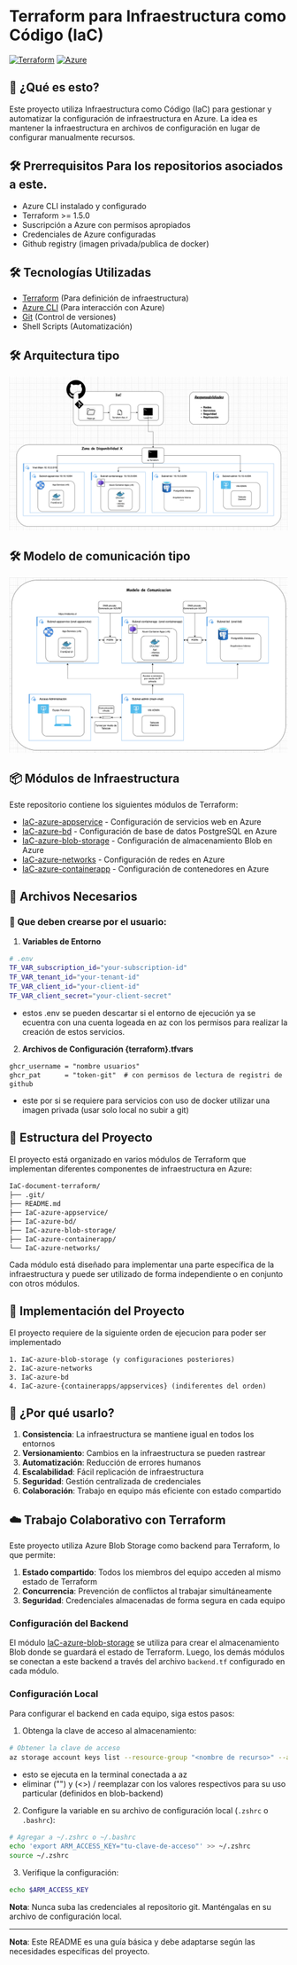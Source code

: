 # Terraform para Infraestructura como Código (IaC)

[![Terraform](https://img.shields.io/badge/terraform-20232a.svg?style=for-the-badge&logo=terraform&logoColor=6298ff)](https://terraform.io)
[![Azure](https://img.shields.io/badge/Azure-0078D4?style=for-the-badge&logo=microsoftazure&logoColor=white)](https://azure.microsoft.com)


## 🚀 ¿Qué es esto?
Este proyecto utiliza Infraestructura como Código (IaC) para gestionar y automatizar la configuración de infraestructura en Azure. La idea es mantener la infraestructura en archivos de configuración en lugar de configurar manualmente recursos.

## 🛠️ Prerrequisitos Para los repositorios asociados a este.
- Azure CLI instalado y configurado
- Terraform >= 1.5.0
- Suscripción a Azure con permisos apropiados
- Credenciales de Azure configuradas
- Github registry (imagen privada/publica de docker)

## 🛠️ Tecnologías Utilizadas
- [Terraform](https://terraform.io) (Para definición de infraestructura)
- [Azure CLI](https://docs.microsoft.com/cli/azure) (Para interacción con Azure)
- [Git](https://git-scm.com) (Control de versiones)
- Shell Scripts (Automatización)

## 🛠️ Arquitectura tipo
![Arquitectura](pictures/arquitectura.png)

## 🛠️ Modelo de comunicación tipo
![Modelo](pictures/modelo-comunicacion.png)

## 📦 Módulos de Infraestructura

Este repositorio contiene los siguientes módulos de Terraform:

- [IaC-azure-appservice](IaC-azure-appservice/) - Configuración de servicios web en Azure
- [IaC-azure-bd](IaC-azure-bd/) - Configuración de base de datos PostgreSQL en Azure
- [IaC-azure-blob-storage](IaC-azure-blob-storage/) - Configuración de almacenamiento Blob en Azure
- [IaC-azure-networks](IaC-azure-networks/) - Configuración de redes en Azure
- [IaC-azure-containerapp](IaC-azure-containerapp/) - Configuración de contenedores en Azure

## 📁 Archivos Necesarios
### 📝 Que deben crearse por el usuario:

1. **Variables de Entorno**
```bash
# .env
TF_VAR_subscription_id="your-subscription-id"
TF_VAR_tenant_id="your-tenant-id"
TF_VAR_client_id="your-client-id"
TF_VAR_client_secret="your-client-secret"
```
- estos .env se pueden descartar si el entorno de ejecución ya se ecuentra con una cuenta logeada en az con los permisos para realizar la creación de estos servicios.

2. **Archivos de Configuración  {terraform}.tfvars**
```
ghcr_username = "nombre usuarios"
ghcr_pat      = "token-git"  # con permisos de lectura de registri de github

```
- este por si se requiere para servicios con uso de docker utilizar una imagen privada (usar solo local no subir a git)

## 📁 Estructura del Proyecto

El proyecto está organizado en varios módulos de Terraform que implementan diferentes componentes de infraestructura en Azure:

```
IaC-document-terraform/
├── .git/
├── README.md
├── IaC-azure-appservice/
├── IaC-azure-bd/
├── IaC-azure-blob-storage/
├── IaC-azure-containerapp/
└── IaC-azure-networks/
```

Cada módulo está diseñado para implementar una parte específica de la infraestructura y puede ser utilizado de forma independiente o en conjunto con otros módulos.

## 📁 Implementación del Proyecto

El proyecto requiere de la siguiente orden de ejecucion para poder ser implementado
```
1. IaC-azure-blob-storage (y configuraciones posteriores)
2. IaC-azure-networks
3. IaC-azure-bd
4. IaC-azure-{containerapps/appservices} (indiferentes del orden)
```



## 🎯 ¿Por qué usarlo?
1. **Consistencia**: La infraestructura se mantiene igual en todos los entornos
2. **Versionamiento**: Cambios en la infraestructura se pueden rastrear
3. **Automatización**: Reducción de errores humanos
4. **Escalabilidad**: Fácil replicación de infraestructura
5. **Seguridad**: Gestión centralizada de credenciales
6. **Colaboración**: Trabajo en equipo más eficiente con estado compartido

## ☁️ Trabajo Colaborativo con Terraform
Este proyecto utiliza Azure Blob Storage como backend para Terraform, lo que permite:

1. **Estado compartido**: Todos los miembros del equipo acceden al mismo estado de Terraform
2. **Concurrencia**: Prevención de conflictos al trabajar simultáneamente
3. **Seguridad**: Credenciales almacenadas de forma segura en cada equipo

### Configuración del Backend
El módulo [IaC-azure-blob-storage](IaC-azure-blob-storage/) se utiliza para crear el almacenamiento Blob donde se guardará el estado de Terraform. Luego, los demás módulos se conectan a este backend a través del archivo `backend.tf` configurado en cada módulo.

### Configuración Local
Para configurar el backend en cada equipo, siga estos pasos:

1. Obtenga la clave de acceso al almacenamiento:
```bash
# Obtener la clave de acceso
az storage account keys list --resource-group "<nombre de recurso>" --account-name "<nombre de cuenta de blob-backend.tf>"
```
- esto se ejecuta en la terminal conectada a az
- eliminar ("") y (<>) / reemplazar con los valores respectivos para su uso particular (definidos en blob-backend)

2. Configure la variable en su archivo de configuración local (`.zshrc` o `.bashrc`):
```bash
# Agregar a ~/.zshrc o ~/.bashrc
echo 'export ARM_ACCESS_KEY="tu-clave-de-acceso"' >> ~/.zshrc
source ~/.zshrc
```

3. Verifique la configuración:
```bash
echo $ARM_ACCESS_KEY
```

**Nota**: Nunca suba las credenciales al repositorio git. Manténgalas en su archivo de configuración local.

---
**Nota**: Este README es una guía básica y debe adaptarse según las necesidades específicas del proyecto.
